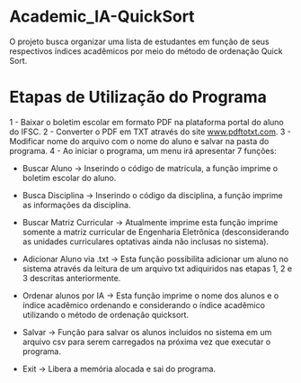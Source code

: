 # Academic_IA-QuickSort
O projeto busca organizar uma lista de estudantes em função de seus respectivos índices acadêmicos por meio do método de ordenação Quick Sort.

# Etapas de Utilização do Programa

1 - Baixar o boletim escolar em formato PDF na plataforma portal do aluno do IFSC.
2 - Converter o PDF em TXT através do site www.pdftotxt.com.
3 - Modificar nome do arquivo com o nome do aluno e salvar na pasta do programa.
4 - Ao iniciar o programa, um menu irá apresentar 7 funções:

- Buscar Aluno             -> Inserindo o código de matricula, a função imprime o boletim escolar do aluno.
  
- Busca Disciplina         -> Inserindo o código da disciplina, a função imprime as informações da disciplina.
  
- Buscar Matriz Curricular -> Atualmente imprime esta função imprime somente a matriz curricular de Engenharia Eletrônica (desconsiderando as unidades curriculares optativas ainda não inclusas no sistema).
  
- Adicionar Aluno via .txt -> Esta função possibilita adicionar um aluno no sistema através da leitura de um arquivo txt adiquiridos nas etapas 1, 2 e 3 descritas anteriormente.
  
- Ordenar alunos por IA    -> Esta função imprime o nome dos alunos e o índice acadêmico ordenando e considerando o índice acadêmico utilizando o método de ordenação quicksort.
  
- Salvar                   -> Função para salvar os alunos incluidos no sistema em um arquivo csv para serem carregados na próxima vez que executar o programa.
    
- Exit                     -> Libera a memória alocada e sai do programa.
